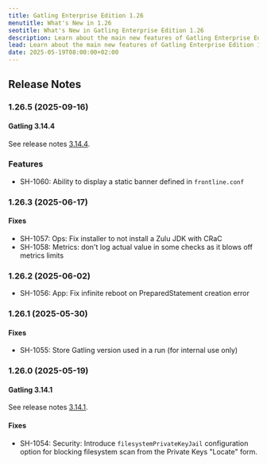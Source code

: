 ```yaml
---
title: Gatling Enterprise Edition 1.26
menutitle: What's New in 1.26
seotitle: What's New in Gatling Enterprise Edition 1.26
description: Learn about the main new features of Gatling Enterprise Edition 1.26
lead: Learn about the main new features of Gatling Enterprise Edition 1.26
date: 2025-05-19T08:00:00+02:00
---
```


## Release Notes

### 1.26.5 (2025-09-16)

#### Gatling 3.14.4

See release notes [3.14.4](https://github.com/gatling/gatling/milestone/136?closed=1).

### Features

* SH-1060: Ability to display a static banner defined in `frontline.conf`

### 1.26.3 (2025-06-17)

#### Fixes

* SH-1057: Ops: Fix installer to not install a Zulu JDK with CRaC
* SH-1058: Metrics: don't log actual value in some checks as it blows off metrics limits

### 1.26.2 (2025-06-02)

* SH-1056: App: Fix infinite reboot on PreparedStatement creation error

### 1.26.1 (2025-05-30)

#### Fixes

 * SH-1055: Store Gatling version used in a run (for internal use only)

### 1.26.0 (2025-05-19)

#### Gatling 3.14.1

See release notes [3.14.1](https://github.com/gatling/gatling/milestone/133?closed=1).

#### Fixes

* SH-1054: Security: Introduce `filesystemPrivateKeyJail` configuration option for blocking filesystem scan from the Private Keys "Locate" form.
